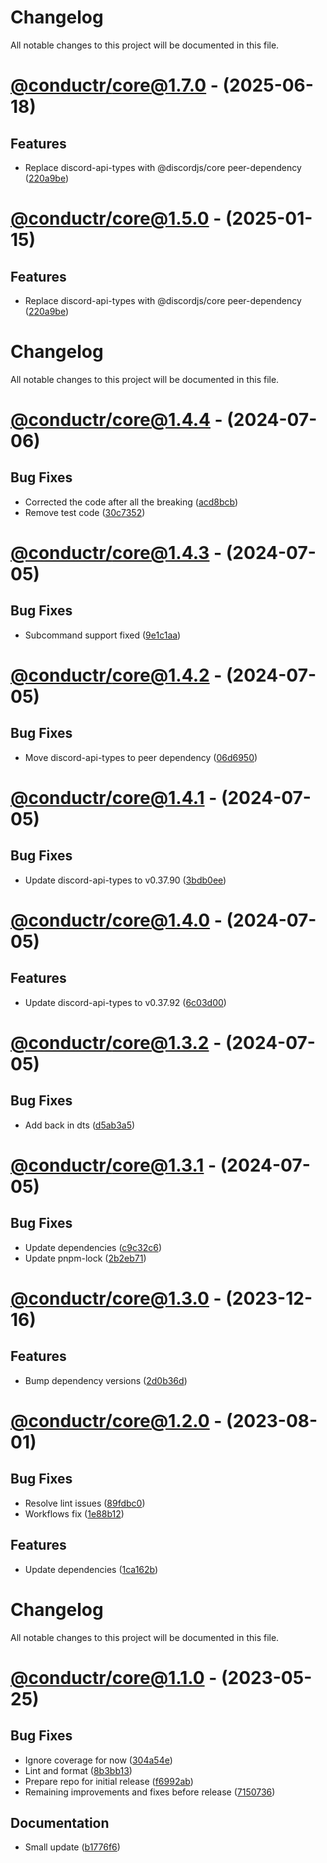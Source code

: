 # Changelog
All notable changes to this project will be documented in this file.

# [@conductr/core@1.7.0](https://github.com/conductr/conductr/compare/@conductr/core@1.5.0...@conductr/core@1.7.0) - (2025-06-18)

## Features

- Replace discord-api-types with @discordjs/core peer-dependency ([220a9be](https://github.com/conductr/conductr/commit/220a9bebc9959f5f5f403d9e83de1a13c5d769e9))

# [@conductr/core@1.5.0](https://github.com/conductr/conductr/compare/@conductr/core@1.4.4...@conductr/core@1.5.0) - (2025-01-15)

## Features

- Replace discord-api-types with @discordjs/core peer-dependency ([220a9be](https://github.com/conductr/conductr/commit/220a9bebc9959f5f5f403d9e83de1a13c5d769e9))

# Changelog
All notable changes to this project will be documented in this file.

# [@conductr/core@1.4.4](https://github.com/conductr/conductr/compare/@conductr/core@1.4.3...@conductr/core@1.4.4) - (2024-07-06)

## Bug Fixes

- Corrected the code after all the breaking ([acd8bcb](https://github.com/conductr/conductr/commit/acd8bcbb0d19a6c57f8c25201bfa9eec222b020e))
- Remove test code ([30c7352](https://github.com/conductr/conductr/commit/30c735204f3f1ba9bbfe093801de8067e08afba7))

# [@conductr/core@1.4.3](https://github.com/conductr/conductr/compare/@conductr/core@1.4.2...@conductr/core@1.4.3) - (2024-07-05)

## Bug Fixes

- Subcommand support fixed ([9e1c1aa](https://github.com/conductr/conductr/commit/9e1c1aab340e373b476bc13c55b8902413377ca8))

# [@conductr/core@1.4.2](https://github.com/conductr/conductr/compare/@conductr/core@1.4.1...@conductr/core@1.4.2) - (2024-07-05)

## Bug Fixes

- Move discord-api-types to peer dependency ([06d6950](https://github.com/conductr/conductr/commit/06d6950686ab316bb9f8c58e2c9b62c640093011))

# [@conductr/core@1.4.1](https://github.com/conductr/conductr/compare/@conductr/core@1.4.0...@conductr/core@1.4.1) - (2024-07-05)

## Bug Fixes

- Update discord-api-types to v0.37.90 ([3bdb0ee](https://github.com/conductr/conductr/commit/3bdb0ee54ec82ac67bbde94176d475d899abae49))

# [@conductr/core@1.4.0](https://github.com/conductr/conductr/compare/@conductr/core@1.3.2...@conductr/core@1.4.0) - (2024-07-05)

## Features

- Update discord-api-types to v0.37.92 ([6c03d00](https://github.com/conductr/conductr/commit/6c03d00c05a90b37807602e722ec8de9ac44756b))

# [@conductr/core@1.3.2](https://github.com/conductr/conductr/compare/@conductr/core@1.3.2...@conductr/core@1.3.2) - (2024-07-05)

## Bug Fixes

- Add back in dts ([d5ab3a5](https://github.com/conductr/conductr/commit/d5ab3a5e54170da6ec412f0829720d6292ff6a78))

# [@conductr/core@1.3.1](https://github.com/conductr/conductr/compare/@conductr/core@1.3.1...@conductr/core@1.3.1) - (2024-07-05)

## Bug Fixes

- Update dependencies ([c9c32c6](https://github.com/conductr/conductr/commit/c9c32c6730f72a1e77a0cd92d61dcda4e4e0e3ee))
- Update pnpm-lock ([2b2eb71](https://github.com/conductr/conductr/commit/2b2eb71d02ea58745b369c230e1ff411d04fbd57))

# [@conductr/core@1.3.0](https://github.com/conductr/conductr/compare/@conductr/core@1.3.0...@conductr/core@1.3.0) - (2023-12-16)

## Features

- Bump dependency versions ([2d0b36d](https://github.com/conductr/conductr/commit/2d0b36d2a17af8b18389ea8f069ed7f8219a1ab4))

# [@conductr/core@1.2.0](https://github.com/conductr/conductr/compare/@conductr/core@1.1.0...@conductr/core@1.2.0) - (2023-08-01)

## Bug Fixes

- Resolve lint issues ([89fdbc0](https://github.com/conductr/conductr/commit/89fdbc025de53a3d982e748d00c7654b9c42ed16))
- Workflows fix ([1e88b12](https://github.com/conductr/conductr/commit/1e88b129f45c703c93b12df91e5af4be62a19c0b))

## Features

- Update dependencies ([1ca162b](https://github.com/conductr/conductr/commit/1ca162bfe75a1378d6b8e1717cbc78d54091138f))

# Changelog
All notable changes to this project will be documented in this file.

# [@conductr/core@1.1.0](https://github.com/conductr/conductr/tree/@conductr/core@1.1.0) - (2023-05-25)

## Bug Fixes

- Ignore coverage for now ([304a54e](https://github.com/conductr/conductr/commit/304a54effd1602aa9505118ec172c7f2265da210))
- Lint and format ([8b3bb13](https://github.com/conductr/conductr/commit/8b3bb133030f11b03156b694473e6deeaace6d0a))
- Prepare repo for initial release ([f6992ab](https://github.com/conductr/conductr/commit/f6992abd2717ddc547ff16fba95be83e995d0825))
- Remaining improvements and fixes before release ([7150736](https://github.com/conductr/conductr/commit/71507365ba8522337bc27590ea94b3f61d0221c8))

## Documentation

- Small update ([b1776f6](https://github.com/conductr/conductr/commit/b1776f6536fc3c32f9dd877f73863d3f1f04e696))


